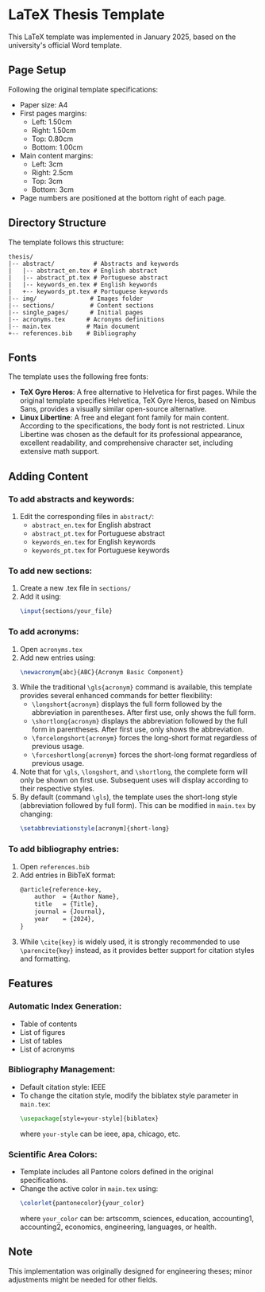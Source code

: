 # LaTeX Thesis Template

This LaTeX template was implemented in January 2025, based on the university's official Word template.

## Page Setup

Following the original template specifications:

* Paper size: A4
* First pages margins:
  * Left: 1.50cm
  * Right: 1.50cm
  * Top: 0.80cm
  * Bottom: 1.00cm
* Main content margins:
  * Left: 3cm
  * Right: 2.5cm
  * Top: 3cm
  * Bottom: 3cm
* Page numbers are positioned at the bottom right of each page.

## Directory Structure

The template follows this structure:

```
thesis/
|-- abstract/           # Abstracts and keywords
|   |-- abstract_en.tex # English abstract
|   |-- abstract_pt.tex # Portuguese abstract
|   |-- keywords_en.tex # English keywords
|   +-- keywords_pt.tex # Portuguese keywords
|-- img/               # Images folder
|-- sections/          # Content sections
|-- single_pages/      # Initial pages
|-- acronyms.tex      # Acronyms definitions
|-- main.tex          # Main document
+-- references.bib    # Bibliography
```

## Fonts

The template uses the following free fonts:

* **TeX Gyre Heros**: A free alternative to Helvetica for first pages. While the original template specifies Helvetica, TeX Gyre Heros, based on Nimbus Sans, provides a visually similar open-source alternative.
* **Linux Libertine**: A free and elegant font family for main content. According to the specifications, the body font is not restricted. Linux Libertine was chosen as the default for its professional appearance, excellent readability, and comprehensive character set, including extensive math support.

## Adding Content

### To add abstracts and keywords:

1. Edit the corresponding files in `abstract/`:
   * `abstract_en.tex` for English abstract
   * `abstract_pt.tex` for Portuguese abstract
   * `keywords_en.tex` for English keywords
   * `keywords_pt.tex` for Portuguese keywords

### To add new sections:

1. Create a new .tex file in `sections/`
2. Add it using:
   ```tex
   \input{sections/your_file}
   ```

### To add acronyms:

1. Open `acronyms.tex`
2. Add new entries using:
   ```tex
   \newacronym{abc}{ABC}{Acronym Basic Component}
   ```
3. While the traditional `\gls{acronym}` command is available, this template provides several enhanced commands for better flexibility:
   * `\longshort{acronym}` displays the full form followed by the abbreviation in parentheses. After first use, only shows the full form.
   * `\shortlong{acronym}` displays the abbreviation followed by the full form in parentheses. After first use, only shows the abbreviation.
   * `\forcelongshort{acronym}` forces the long-short format regardless of previous usage.
   * `\forceshortlong{acronym}` forces the short-long format regardless of previous usage.
4. Note that for `\gls`, `\longshort`, and `\shortlong`, the complete form will only be shown on first use. Subsequent uses will display according to their respective styles.
5. By default (command `\gls`), the template uses the short-long style (abbreviation followed by full form). This can be modified in `main.tex` by changing:
   ```tex
   \setabbreviationstyle[acronym]{short-long}
   ```

### To add bibliography entries:

1. Open `references.bib`
2. Add entries in BibTeX format:
   ```tex
   @article{reference-key,
       author  = {Author Name},
       title   = {Title},
       journal = {Journal},
       year    = {2024},
   }
   ```
3. While `\cite{key}` is widely used, it is strongly recommended to use `\parencite{key}` instead, as it provides better support for citation styles and formatting.

## Features

### Automatic Index Generation:
* Table of contents
* List of figures
* List of tables
* List of acronyms

### Bibliography Management:
* Default citation style: IEEE
* To change the citation style, modify the biblatex style parameter in `main.tex`:
  ```tex
  \usepackage[style=your-style]{biblatex}
  ```
  where `your-style` can be ieee, apa, chicago, etc.

### Scientific Area Colors:
* Template includes all Pantone colors defined in the original specifications.
* Change the active color in `main.tex` using:
  ```tex
  \colorlet{pantonecolor}{your_color}
  ```
  where `your_color` can be: artscomm, sciences, education, accounting1, accounting2, economics, engineering, languages, or health.

## Note

This implementation was originally designed for engineering theses; minor adjustments might be needed for other fields.